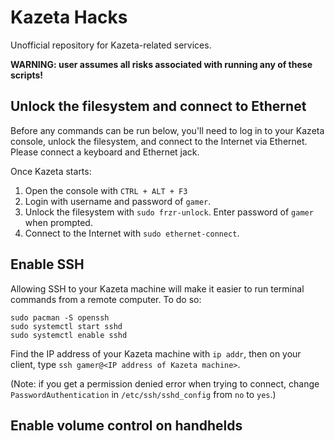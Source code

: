 # Kazeta Hacks
Unofficial repository for Kazeta-related services.

**WARNING: user assumes all risks associated with running any of these scripts!**

## Unlock the filesystem and connect to Ethernet
Before any commands can be run below, you'll need to log in to your Kazeta console, unlock the filesystem, and connect to the Internet via Ethernet. Please connect a keyboard and Ethernet jack.

Once Kazeta starts:
1. Open the console with `CTRL + ALT + F3`
2. Login with username and password of `gamer`.
3. Unlock the filesystem with `sudo frzr-unlock`. Enter password of `gamer` when prompted.
4. Connect to the Internet with `sudo ethernet-connect`.

## Enable SSH
Allowing SSH to your Kazeta machine will make it easier to run terminal commands from a remote computer. To do so:
```
sudo pacman -S openssh
sudo systemctl start sshd
sudo systemctl enable sshd
```
Find the IP address of your Kazeta machine with `ip addr`, then on your client, type `ssh gamer@<IP address of Kazeta machine>`.

(Note: if you get a permission denied error when trying to connect, change `PasswordAuthentication` in `/etc/ssh/sshd_config` from `no` to `yes`.)

## Enable volume control on handhelds
